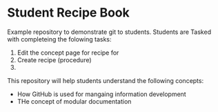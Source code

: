 # Student Recipe Book

Example repository to demonstrate git to students. Students are Tasked with completeing the folowing tasks:
1) Edit the concept page for recipe for
2) Create recipe (procedure) 
3)

This repository will help students understand the following concepts:
* How GitHub is used for mangaing information development
* THe concept of modular documentation

